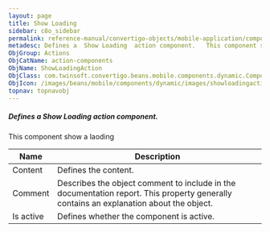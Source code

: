 ```yaml
---
layout: page
title: Show Loading
sidebar: c8o_sidebar
permalink: reference-manual/convertigo-objects/mobile-application/components/action-components/show-loading/
metadesc: Defines a  Show Loading  action component.   This component show a laoding
ObjGroup: Actions
ObjCatName: action-components
ObjName: ShowLoadingAction
ObjClass: com.twinsoft.convertigo.beans.mobile.components.dynamic.ComponentManager$1
ObjIcon: /images/beans/mobile/components/dynamic/images/showloadingaction_color_32x32.png
topnav: topnavobj
---
```

##### Defines a <i>Show Loading</i> action component. <br/>

 This component show a laoding

Name | Description 
--- | ---
Content | Defines the content.
Comment | Describes the object comment to include in the documentation report.  This property generally contains an explanation about the object. 
Is active | Defines whether the component is active. 

